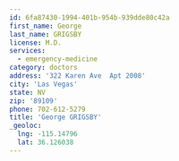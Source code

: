 ```yaml
---
id: 6fa87430-1994-401b-954b-939dde80c42a
first_name: George
last_name: GRIGSBY
license: M.D.
services:
  - emergency-medicine
category: doctors
address: '322 Karen Ave  Apt 2008'
city: 'Las Vegas'
state: NV
zip: '89109'
phone: 702-612-5279
title: 'George GRIGSBY'
_geoloc:
  lng: -115.14796
  lat: 36.126038
---
```


